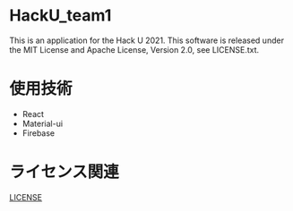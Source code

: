 # HackU_team1
This is an application for the Hack U 2021.
This software is released under the MIT License and Apache License, Version 2.0, see LICENSE.txt.

# 使用技術
- React
- Material-ui
- Firebase

# ライセンス関連

[LICENSE](./LICENSE.txt)
